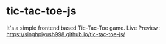 # tic-tac-toe-js
It's a simple frontend based Tic-Tac-Toe game.
Live Preview: https://singhpiyush998.github.io/tic-tac-toe-js/
